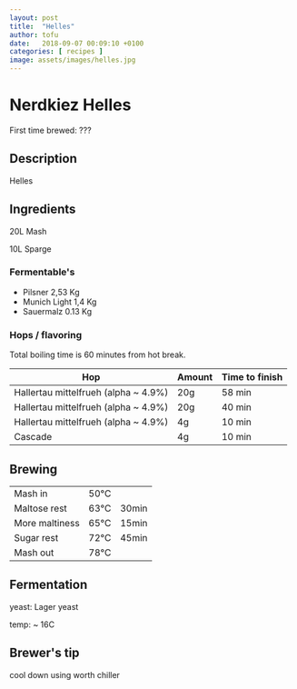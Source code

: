 ```yaml
---
layout: post
title:  "Helles"
author: tofu
date:   2018-09-07 00:09:10 +0100
categories: [ recipes ]
image: assets/images/helles.jpg
---
```


# Nerdkiez Helles

First time brewed: ???

## Description

Helles

## Ingredients

20L Mash

10L Sparge

### Fermentable's

- Pilsner 2,53 Kg
- Munich Light 1,4 Kg
- Sauermalz 0.13 Kg

### Hops / flavoring

Total boiling time is 60 minutes from hot break.

|Hop                                      |Amount| Time to finish |
|-----------------------------------------|------|----------------|
|Hallertau mittelfrueh (alpha ~ 4.9%)     |20g   |58 min          |
|Hallertau mittelfrueh (alpha ~ 4.9%)     |20g   |40 min          |
|Hallertau mittelfrueh (alpha ~ 4.9%)     |4g    |10 min          |
|Cascade                                  |4g    |10 min          |


## Brewing

|       |         |        |
|-------|---------|--------|
|Mash in| 50°C    |        |
|Maltose rest| 63°C |30min  |
|More maltiness| 65°C |15min |
|Sugar rest| 72°C   |45min |
|Mash out         |78°C   ||

## Fermentation

yeast: Lager yeast

temp: ~ 16C

## Brewer's tip

cool down using worth chiller
